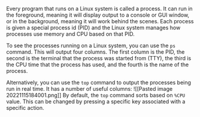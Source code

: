Every program that runs on a Linux system is called a process. It can run in the foreground, meaning it will display output to a console or GUI window, or in the background, meaning it will work behind the scenes. Each process is given a special process id (PID) and the Linux system manages how processes use memory and CPU based on that PID.

To see the processes running on a Linux system, you can use the `ps` command. This will output four columns. The first column is the PID, the second is the terminal that the process was started from (TTY), the third is the CPU time that the process has used, and the fourth is the name of the process.

Alternatively, you can use the `top` command to output the processes being run in real time. It has a number of useful columns:
![[Pasted image 20221115184001.png]]
By default, the `top` command sorts based on `%CPU` value. This can be changed by pressing a specific key associated with a specific action.